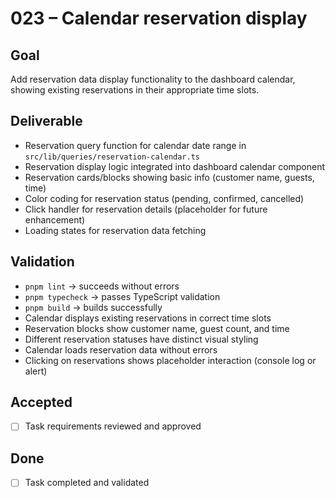 # 023 – Calendar reservation display

## Goal

Add reservation data display functionality to the dashboard calendar, showing existing reservations in their appropriate time slots.

## Deliverable

- Reservation query function for calendar date range in `src/lib/queries/reservation-calendar.ts`
- Reservation display logic integrated into dashboard calendar component
- Reservation cards/blocks showing basic info (customer name, guests, time)
- Color coding for reservation status (pending, confirmed, cancelled)
- Click handler for reservation details (placeholder for future enhancement)
- Loading states for reservation data fetching

## Validation

- `pnpm lint` → succeeds without errors
- `pnpm typecheck` → passes TypeScript validation
- `pnpm build` → builds successfully
- Calendar displays existing reservations in correct time slots
- Reservation blocks show customer name, guest count, and time
- Different reservation statuses have distinct visual styling
- Calendar loads reservation data without errors
- Clicking on reservations shows placeholder interaction (console log or alert)

## Accepted

- [ ] Task requirements reviewed and approved

## Done

- [ ] Task completed and validated
